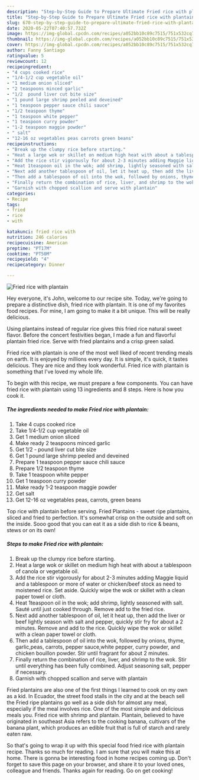 ```yaml
---
description: "Step-by-Step Guide to Prepare Ultimate Fried rice with plantain"
title: "Step-by-Step Guide to Prepare Ultimate Fried rice with plantain"
slug: 670-step-by-step-guide-to-prepare-ultimate-fried-rice-with-plantain
date: 2020-05-22T07:40:57.732Z
image: https://img-global.cpcdn.com/recipes/a052bb10c89c7515/751x532cq70/fried-rice-with-plantain-recipe-main-photo.jpg
thumbnail: https://img-global.cpcdn.com/recipes/a052bb10c89c7515/751x532cq70/fried-rice-with-plantain-recipe-main-photo.jpg
cover: https://img-global.cpcdn.com/recipes/a052bb10c89c7515/751x532cq70/fried-rice-with-plantain-recipe-main-photo.jpg
author: Fanny Santiago
ratingvalue: 5
reviewcount: 12
recipeingredient:
- "4 cups cooked rice"
- "1/4-1/2 cup vegetable oil"
- "1 medium onion sliced"
- "2 teaspoons minced garlic"
- "1/2  pound liver cut bite size"
- "1 pound large shrimp peeled and deveined"
- "1 teaspoon pepper sauce chili sauce"
- "1/2 teaspoon thyme"
- "1 teaspoon white pepper"
- "1 teaspoon curry powder"
- "1-2 teaspoon maggie powder"
- " salt"
- "12-16 oz vegetables peas carrots green beans"
recipeinstructions:
- "Break up the clumpy rice before starting."
- "Heat a large wok or skillet on medium high heat with about a tablespoon of canola or vegetable oil."
- "Add the rice stir vigorously for about 2-3 minutes adding Maggie liquid and a tablespoon or more of water or chicken/beef stock as need to moistened rice. Set aside. Quickly wipe the wok or skillet with a clean paper towel or cloth."
- "Heat 1teaspoon oil in the wok; add shrimp, lightly seasoned with salt. Sauté until just cooked through. Remove add to the fried rice."
- "Next add another tablespoon of oil, let it heat up, then add the liver or beef lightly season with salt and pepper, quickly stir fry for about a 2 minutes. Remove and add to the rice. Quickly wipe the wok or skillet with a clean paper towel or cloth."
- "Then add a tablespoon of oil into the wok, followed by onions, thyme, garlic,peas, carrots, pepper sauce,white pepper, curry powder, and chicken bouillon powder. Stir until fragrant for about 2 minutes."
- "Finally return the combination of rice, liver, and shrimp to the wok. Stir until everything has been fully combined. Adjust seasoning salt, pepper if necessary."
- "Garnish with chopped scallion and serve with plantain"
categories:
- Recipe
tags:
- fried
- rice
- with

katakunci: fried rice with 
nutrition: 246 calories
recipecuisine: American
preptime: "PT17M"
cooktime: "PT50M"
recipeyield: "4"
recipecategory: Dinner

---
```



![Fried rice with plantain](https://img-global.cpcdn.com/recipes/a052bb10c89c7515/751x532cq70/fried-rice-with-plantain-recipe-main-photo.jpg)

Hey everyone, it's John, welcome to our recipe site. Today, we're going to prepare a distinctive dish, fried rice with plantain. It is one of my favorites food recipes. For mine, I am going to make it a bit unique. This will be really delicious.

Using plantains instead of regular rice gives this fried rice natural sweet flavor. Before the concert festivities began, I made a fun and flavorful plantain fried rice. Serve with fried plantains and a crisp green salad.

Fried rice with plantain is one of the most well liked of recent trending meals on earth. It is enjoyed by millions every day. It is simple, it's quick, it tastes delicious. They are nice and they look wonderful. Fried rice with plantain is something that I've loved my whole life.


To begin with this recipe, we must prepare a few components. You can have fried rice with plantain using 13 ingredients and 8 steps. Here is how you cook it.

<!--inarticleads1-->

##### The ingredients needed to make Fried rice with plantain:

1. Take 4 cups cooked rice
1. Take 1/4-1/2 cup vegetable oil
1. Get 1 medium onion sliced
1. Make ready 2 teaspoons minced garlic
1. Get 1/2 - pound liver cut bite size
1. Get 1 pound large shrimp peeled and deveined
1. Prepare 1 teaspoon pepper sauce chili sauce
1. Prepare 1/2 teaspoon thyme
1. Take 1 teaspoon white pepper
1. Get 1 teaspoon curry powder
1. Make ready 1-2 teaspoon maggie powder
1. Get  salt
1. Get 12-16 oz vegetables peas, carrots, green beans


Top rice with plantain before serving. Fried Plantains - sweet ripe plantains, sliced and fried to perfection. It&#39;s somewhat crisp on the outside and soft on the inside. Sooo good that you can eat it as a side dish to rice &amp; beans, stews or on its own! 

<!--inarticleads2-->

##### Steps to make Fried rice with plantain:

1. Break up the clumpy rice before starting.
1. Heat a large wok or skillet on medium high heat with about a tablespoon of canola or vegetable oil.
1. Add the rice stir vigorously for about 2-3 minutes adding Maggie liquid and a tablespoon or more of water or chicken/beef stock as need to moistened rice. Set aside. Quickly wipe the wok or skillet with a clean paper towel or cloth.
1. Heat 1teaspoon oil in the wok; add shrimp, lightly seasoned with salt. Sauté until just cooked through. Remove add to the fried rice.
1. Next add another tablespoon of oil, let it heat up, then add the liver or beef lightly season with salt and pepper, quickly stir fry for about a 2 minutes. Remove and add to the rice. Quickly wipe the wok or skillet with a clean paper towel or cloth.
1. Then add a tablespoon of oil into the wok, followed by onions, thyme, garlic,peas, carrots, pepper sauce,white pepper, curry powder, and chicken bouillon powder. Stir until fragrant for about 2 minutes.
1. Finally return the combination of rice, liver, and shrimp to the wok. Stir until everything has been fully combined. Adjust seasoning salt, pepper if necessary.
1. Garnish with chopped scallion and serve with plantain


Fried plantains are also one of the first things I learned to cook on my own as a kid. In Ecuador, the street food stalls in the city and at the beach sell the Fried ripe plantains go well as a side dish for almost any meal, especially if the meal involves rice. One of the most simple and delicious meals you. Fried rice with shrimp and plantain. Plantain, believed to have originated in southeast Asia refers to the cooking banana, cultivars of the banana plant, which produces an edible fruit that is full of starch and rarely eaten raw. 

So that's going to wrap it up with this special food fried rice with plantain recipe. Thanks so much for reading. I am sure that you will make this at home. There is gonna be interesting food in home recipes coming up. Don't forget to save this page on your browser, and share it to your loved ones, colleague and friends. Thanks again for reading. Go on get cooking!
